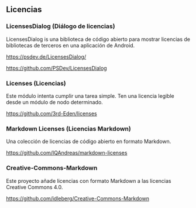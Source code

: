 ## Licencias


### LicensesDialog (Diálogo de licencias)

LicensesDialog is una biblioteca de código abierto para mostrar licencias de bibliotecas de terceros en una aplicación de Android.

https://psdev.de/LicensesDialog/

https://github.com/PSDev/LicensesDialog


### Licenses (Licencias)

Este módulo intenta cumplir una tarea simple. Ten una licencia legible desde un módulo de nodo determinado.

https://github.com/3rd-Eden/licenses


### Markdown Licenses (Licencias Markdown)

Una colección de licencias de código abierto en formato Markdown.

https://github.com/IQAndreas/markdown-licenses


### Creative-Commons-Markdown

Este proyecto añade licencias con formato Markdown a las licencias Creative Commons 4.0.

https://github.com/idleberg/Creative-Commons-Markdown
